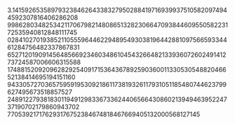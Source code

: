 3.141592653589793238462643383279502884197169399375105820974944592307816406286208
99862803482534211706798214808651328230664709384460955058223172535940812848111745
02841027019385211055596446229489549303819644288109756659334461284756482337867831
65271201909145648566923460348610454326648213393607260249141273724587006606315588
17488152092096282925409171536436789259036001133053054882046652138414695194151160
94330572703657595919530921861173819326117931051185480744623799627495673518857527
24891227938183011949129833673362440656643086021394946395224737190702179860943702
770539217176293176752384674818467669405132000568127145
